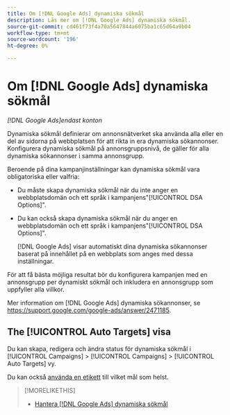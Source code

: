 ```yaml
---
title: Om [!DNL Google Ads] dynamiska sökmål
description: Läs mer om [!DNL Google Ads] dynamiska sökmål.
source-git-commit: cd461f73f4a70a5647844a6075ba1c65d64a9b04
workflow-type: tm+mt
source-wordcount: '196'
ht-degree: 0%

---
```


# Om [!DNL Google Ads] dynamiska sökmål

*[!DNL Google Ads]endast konton*

Dynamiska sökmål definierar om annonsnätverket ska använda alla eller en del av sidorna på webbplatsen för att rikta in era dynamiska sökannonser. Konfigurera dynamiska sökmål på annonsgruppsnivå, de gäller för alla dynamiska sökannonser i samma annonsgrupp.

Beroende på dina kampanjinställningar kan dynamiska sökmål vara obligatoriska eller valfria:

* Du måste skapa dynamiska sökmål när du inte anger en webbplatsdomän och ett språk i kampanjens&quot;[!UICONTROL DSA Options]&quot;.

* Du kan också skapa dynamiska sökmål när du anger en webbplatsdomän och ett språk i kampanjens&quot;[!UICONTROL DSA Options]&quot;.

   [!DNL Google Ads] visar automatiskt dina dynamiska sökannonser baserat på innehållet på en webbplats som anges med dessa inställningar.

För att få bästa möjliga resultat bör du konfigurera kampanjen med en annonsgrupp per dynamiskt sökmål och inkludera en annonsgrupp som uppfyller alla villkor.

Mer information om [!DNL Google Ads] dynamiska sökannonser, se https://support.google.com/google-ads/answer/2471185.

## The [!UICONTROL Auto Targets] visa

Du kan skapa, redigera och ändra status för dynamiska sökmål i [!UICONTROL Campaigns] > [!UICONTROL Campaigns] > [!UICONTROL Auto Targets] vy.

Du kan också [använda en etikett](/help/search-social-commerce/campaign-management/label-classifications/classification-values-assign-campaign-management.md) till vilket mål som helst.

>[!MORELIKETHIS]
>
>* [Hantera [!DNL Google Ads] dynamiska sökmål](dynamic-search-target-manage.md)

